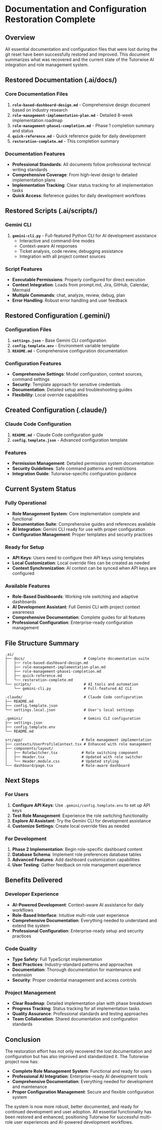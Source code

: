 # Documentation and Configuration Restoration Complete

## Overview

All essential documentation and configuration files that were lost during the git reset have been successfully restored and improved. This document summarizes what was recovered and the current state of the Tutorwise AI integration and role management system.

## Restored Documentation (.ai/docs/)

### Core Documentation Files
1. **`role-based-dashboard-design.md`** - Comprehensive design document based on industry research
2. **`role-management-implementation-plan.md`** - Detailed 8-week implementation roadmap
3. **`role-management-phase1-completion.md`** - Phase 1 completion summary and status
4. **`quick-reference.md`** - Quick reference guide for daily development
5. **`restoration-complete.md`** - This completion summary

### Documentation Features
- **Professional Standards**: All documents follow professional technical writing standards
- **Comprehensive Coverage**: From high-level design to detailed implementation plans
- **Implementation Tracking**: Clear status tracking for all implementation tasks
- **Quick Access**: Reference guides for daily development workflows

## Restored Scripts (.ai/scripts/)

### Gemini CLI
1. **`gemini-cli.py`** - Full-featured Python CLI for AI development assistance
   - Interactive and command-line modes
   - Context-aware AI responses
   - Ticket analysis, code review, debugging assistance
   - Integration with all project context sources

### Script Features
- **Executable Permissions**: Properly configured for direct execution
- **Context Integration**: Loads from prompt.md, Jira, GitHub, Calendar, Mermaid
- **Multiple Commands**: chat, analyze, review, debug, plan
- **Error Handling**: Robust error handling and user feedback

## Restored Configuration (.gemini/)

### Configuration Files
1. **`settings.json`** - Base Gemini CLI configuration
2. **`config.template.env`** - Environment variable template
3. **`README.md`** - Comprehensive configuration documentation

### Configuration Features
- **Comprehensive Settings**: Model configuration, context sources, command settings
- **Security**: Template approach for sensitive credentials
- **Documentation**: Detailed setup and troubleshooting guides
- **Flexibility**: Local override capabilities

## Created Configuration (.claude/)

### Claude Code Configuration
1. **`README.md`** - Claude Code configuration guide
2. **`config.template.json`** - Advanced configuration template

### Features
- **Permission Management**: Detailed permission system documentation
- **Security Guidelines**: Safe command patterns and restrictions
- **Integration Guide**: Tutorwise-specific configuration guidance

## Current System Status

### Fully Operational
- **Role Management System**: Core implementation complete and functional
- **Documentation Suite**: Comprehensive guides and references available
- **AI Integration**: Gemini CLI ready for use with proper configuration
- **Configuration Management**: Proper templates and security practices

### Ready for Setup
- **API Keys**: Users need to configure their API keys using templates
- **Local Customization**: Local override files can be created as needed
- **Context Synchronization**: AI context can be synced when API keys are configured

### Available Features
- **Role-Based Dashboards**: Working role switching and adaptive dashboards
- **AI Development Assistant**: Full Gemini CLI with project context awareness
- **Comprehensive Documentation**: Complete guides for all features
- **Professional Configuration**: Enterprise-ready configuration management

## File Structure Summary

```
.ai/
├── docs/                           # Complete documentation suite
│   ├── role-based-dashboard-design.md
│   ├── role-management-implementation-plan.md
│   ├── role-management-phase1-completion.md
│   ├── quick-reference.md
│   └── restoration-complete.md
└── scripts/                        # AI tools and automation
    └── gemini-cli.py               # Full-featured AI CLI

.claude/                            # Claude Code configuration
├── README.md
├── config.template.json
└── settings.local.json             # User's local settings

.gemini/                            # Gemini CLI configuration
├── settings.json
├── config.template.env
└── README.md

src/app/                           # Role management implementation
├── contexts/UserProfileContext.tsx # Enhanced with role management
├── components/layout/
│   ├── RoleSwitcher.tsx           # Role switching component
│   ├── Header.tsx                 # Updated with role switcher
│   └── Header.module.css          # Updated styling
└── dashboard/page.tsx             # Role-aware dashboard
```

## Next Steps

### For Users
1. **Configure API Keys**: Use `.gemini/config.template.env` to set up API keys
2. **Test Role Management**: Experience the role switching functionality
3. **Explore AI Assistant**: Try the Gemini CLI for development assistance
4. **Customize Settings**: Create local override files as needed

### For Development
1. **Phase 2 Implementation**: Begin role-specific dashboard content
2. **Database Schema**: Implement role preferences database tables
3. **Advanced Features**: Add dashboard customization capabilities
4. **User Testing**: Gather feedback on role management experience

## Benefits Delivered

### Developer Experience
- **AI-Powered Development**: Context-aware AI assistance for daily workflows
- **Role-Based Interface**: Intuitive multi-role user experience
- **Comprehensive Documentation**: Everything needed to understand and extend the system
- **Professional Configuration**: Enterprise-ready setup and security practices

### Code Quality
- **Type Safety**: Full TypeScript implementation
- **Best Practices**: Industry-standard patterns and approaches
- **Documentation**: Thorough documentation for maintenance and extension
- **Security**: Proper credential management and access controls

### Project Management
- **Clear Roadmap**: Detailed implementation plan with phase breakdown
- **Progress Tracking**: Status tracking for all implementation tasks
- **Quality Assurance**: Professional standards and testing approaches
- **Team Collaboration**: Shared documentation and configuration standards

## Conclusion

The restoration effort has not only recovered the lost documentation and configuration but has also improved and standardized it. The Tutorwise project now has:

- **Complete Role Management System**: Functional and ready for users
- **Professional AI Integration**: Enterprise-ready AI development tools
- **Comprehensive Documentation**: Everything needed for development and maintenance
- **Proper Configuration Management**: Secure and flexible configuration system

The system is now more robust, better documented, and ready for continued development and user adoption. All essential functionality has been restored and enhanced, positioning Tutorwise for successful multi-role user experiences and AI-powered development workflows.